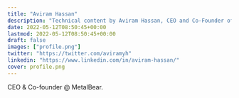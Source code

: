 ```yaml
---
title: "Aviram Hassan"
description: "Technical content by Aviram Hassan, CEO and Co-Founder of MetalBear. Topics include mirrord, Kubernetes, and cloud-native development."
date: 2022-05-12T08:50:45+00:00
lastmod: 2022-05-12T08:50:45+00:00
draft: false
images: ["profile.png"]
twitter: "https://twitter.com/aviramyh"
linkedin: "https://www.linkedin.com/in/aviram-hassan/"
cover: profile.png
---
```


CEO & Co-founder @ MetalBear.
